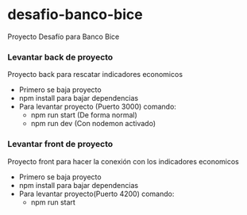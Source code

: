 # desafio-banco-bice
Proyecto Desafío para Banco Bice

### Levantar back de proyecto
Proyecto back para rescatar indicadores economicos

- Primero se baja proyecto
- npm install para bajar dependencias
- Para levantar proyecto (Puerto 3000) comando: 
   - npm run start (De forma normal)
   - npm run dev (Con nodemon activado)


### Levantar front de proyecto
Proyecto front para hacer la conexión con los indicadores economicos

- Primero se baja proyecto
- npm install para bajar dependencias
- Para levantar proyecto(Puerto 4200) comando:
  - npm run start 
